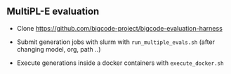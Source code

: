 ## MultiPL-E evaluation

- Clone https://github.com/bigcode-project/bigcode-evaluation-harness

- Submit generation jobs with slurm with `run_multiple_evals.sh` (after changing model, org, path ..)

- Execute generations inside a docker containers with `execute_docker.sh`
